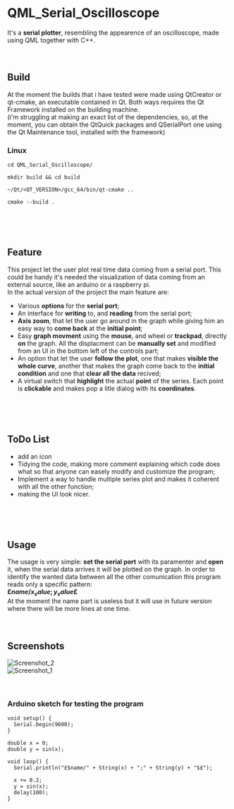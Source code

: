 # QML_Serial_Oscilloscope
It's a **serial plotter**, resembling the appearence of an oscilloscope, made using QML together with C++.
<br>
<br>
<br>
## Build
At the moment the builds that i have tested were made using QtCreator or qt-cmake, an executable contained in Qt. Both ways requires the Qt Framework installed on the building machine.<br>
(i'm struggling at making an exact list of the dependencies, so, at the moment, you can obtain the QtQuick packages and QSerialPort one using the Qt Maintenance tool, installed with the framework)
<br>
### Linux
```
cd QML_Serial_Oscilloscope/

mkdir build && cd build

~/Qt/<QT_VERSION>/gcc_64/bin/qt-cmake ..

cmake --build .
```
<br>
<br>
<br>

## Feature
This project let the user plot real time data coming from a serial port. This could be handy it's needed the visualization of data coming from an external source, like an arduino or a raspberry pi.<br>
In the actual version of the project the main feature are:

- Various **options** for the **serial port**;
- An interface for **writing** to, and **reading** from the serial port;
- **Axis zoom**, that let the user go around in the graph while giving him an easy way to **come back** at the **initial point**;
- Easy **graph movment** using the **mouse**, and wheel or **trackpad**, directly **on** the graph. All the displacment can be **manually set** and modified from an UI in the bottom left of the controls part;
- An option that let the user **follow the plot**, one that makes **visible the whole curve**, another that makes the graph come back to the **initial condition** and one that **clear all the data** recived;
- A virtual switch that **highlight** the actual **point** of the series. Each point is **clickable** and makes pop a litle dialog with its **coordinates**.
<br>
<br>
<br>

## ToDo List
- add an icon
- Tidying the code, making more comment explaining which code does what so that anyone can easely modify and customize the program;
- Implement a way to handle multiple series plot and makes it coherent with all the other function;
- making the UI look nicer.
<br>
<br>
<br>

## Usage
The usage is very simple: **set the serial port** with its paramenter and **open** it, when the serial data arrives it will be plotted on the graph.
In order to identify the wanted data between all the other comunication this program reads only a specific pattern:<br>
**£$name/x_value;y_value$£**<br>
At the moment the name part is useless but it will use in future version where there will be more lines at one time.
<br>
<br>
<br>

## Screenshots
![Screenshot_2](https://github.com/user-attachments/assets/2a78e84e-53c4-440e-ab46-5149b56ebc33)
<br>
![Screenshot_1](https://github.com/user-attachments/assets/381b81fa-33e1-48d7-8f02-4d22b1b9045a)
<br>
<br>
<br>

### Arduino sketch for testing the program
```
void setup() {
  Serial.begin(9600);
}

double x = 0;
double y = sin(x);

void loop() {
  Serial.println("£$name/" + String(x) + ";" + String(y) + "$£");

  x += 0.2;
  y = sin(x);
  delay(100);
}

```
